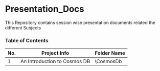 # Presentation_Docs

This Repository contains session wise presentation documents related the different Subjects

### Table of Contents

| No. | Project Info | Folder Name |
| --- | ------------ | ----------- |
|1  | An Introduction to Cosmos DB | \CosmosDb |

